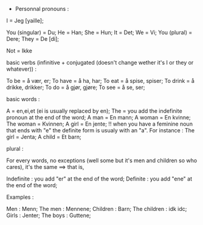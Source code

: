 - Personnal pronouns :

I = Jeg [yaille];

You (singular) = Du;
He = Han;
She = Hun;
It = Det;
We = Vi;
You (plural) = Dere;
They = De [di];

Not = Ikke

basic verbs (infinitive + conjugated (doesn't change wether it's I or they or whatever)) :

To be = å vær, er;
To have = å ha, har;
To eat = å spise, spiser;
To drink = å drikke, drikker;
To do = å gjør, gjøre;
To see = å se, ser;

basic words :

A = en,ei,et (ei is usually replaced by en);
The = you add the indefinite pronoun at the end of the word;
A man = En mann;
A woman = En kvinne;
The woman = Kvinnen;
A girl = En jente;
!! when you have a feminine noun that ends with "e" the definite form is usualy with an "a". For instance :
The girl = Jenta;
A child = Et barn;

plural :

For every words, no exceptions (well some but it's men and children so who cares), it's the same ==> that is, 

Indefinite : you add "er" at the end of the word;
Definite : you add "ene" at the end of the word;

Examples : 

Men : Menn;
The men : Mennene;
Children : Barn;
The children : idk idc;
Girls : Jenter;
The boys : Guttene;
